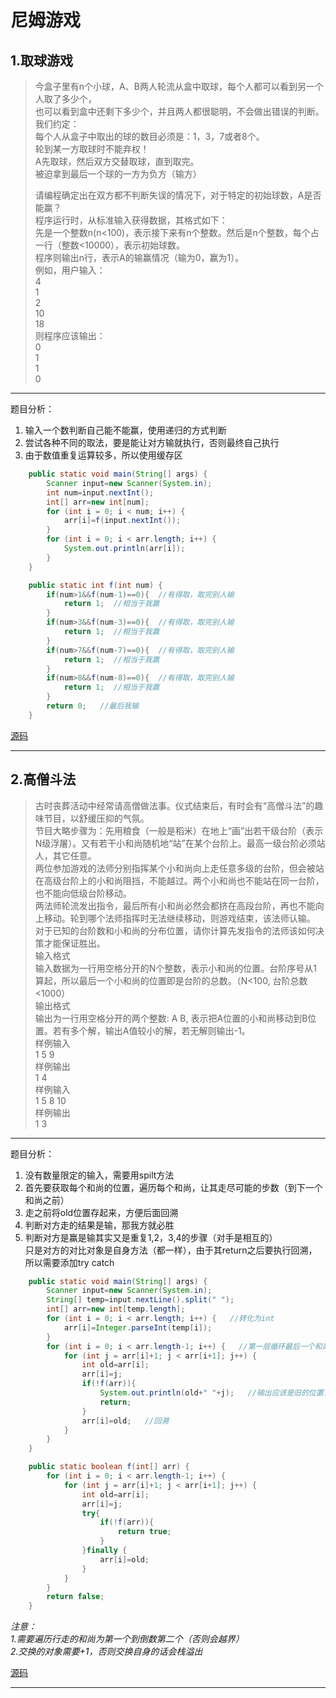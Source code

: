 # 尼姆游戏

## 1.取球游戏
>今盒子里有n个小球，A、B两人轮流从盒中取球，每个人都可以看到另一个人取了多少个，  
>也可以看到盒中还剩下多少个，并且两人都很聪明，不会做出错误的判断。  
>我们约定：  
>每个人从盒子中取出的球的数目必须是：1，3，7或者8个。  
>轮到某一方取球时不能弃权！  
>A先取球，然后双方交替取球，直到取完。  
>被迫拿到最后一个球的一方为负方（输方）  
>
>请编程确定出在双方都不判断失误的情况下，对于特定的初始球数，A是否能赢？  
>程序运行时，从标准输入获得数据，其格式如下：  
>先是一个整数n(n<100)，表示接下来有n个整数。然后是n个整数，每个占一行（整数<10000），表示初始球数。  
>程序则输出n行，表示A的输赢情况（输为0，赢为1）。  
>例如，用户输入：  
>4  
>1  
>2  
>10  
>18  
>则程序应该输出：  
>0  
>1  
>1  
>0  

---

题目分析：  
1. 输入一个数判断自己能不能赢，使用递归的方式判断  
2. 尝试各种不同的取法，要是能让对方输就执行，否则最终自己执行  
3. 由于数值重复运算较多，所以使用缓存区  

```java
	public static void main(String[] args) {
		Scanner input=new Scanner(System.in);
		int num=input.nextInt();
		int[] arr=new int[num];
		for (int i = 0; i < num; i++) {
			arr[i]=f(input.nextInt());
		}
		for (int i = 0; i < arr.length; i++) {
			System.out.println(arr[i]);
		}
	}

	public static int f(int num) {
		if(num>1&&f(num-1)==0){  //有得取，取完别人输
			return 1;  //相当于我赢
		}
		if(num>3&&f(num-3)==0){  //有得取，取完别人输
			return 1;  //相当于我赢
		}
		if(num>7&&f(num-7)==0){  //有得取，取完别人输
			return 1;  //相当于我赢
		}
		if(num>8&&f(num-8)==0){  //有得取，取完别人输
			return 1;  //相当于我赢
		}
		return 0;   //最后我输
	}
```
[源码](../SourceCode/GetBallGame.java)

---

## 2.高僧斗法  
>古时丧葬活动中经常请高僧做法事。仪式结束后，有时会有“高僧斗法”的趣味节目，以舒缓压抑的气氛。  
>节目大略步骤为：先用粮食（一般是稻米）在地上“画”出若干级台阶（表示N级浮屠）。又有若干小和尚随机地“站”在某个台阶上。最高一级台阶必须站人，其它任意。  
>两位参加游戏的法师分别指挥某个小和尚向上走任意多级的台阶，但会被站在高级台阶上的小和尚阻挡，不能越过。两个小和尚也不能站在同一台阶，也不能向低级台阶移动。  
>两法师轮流发出指令，最后所有小和尚必然会都挤在高段台阶，再也不能向上移动。轮到哪个法师指挥时无法继续移动，则游戏结束，该法师认输。  
>对于已知的台阶数和小和尚的分布位置，请你计算先发指令的法师该如何决策才能保证胜出。  
>输入格式  
>输入数据为一行用空格分开的N个整数，表示小和尚的位置。台阶序号从1算起，所以最后一个小和尚的位置即是台阶的总数。（N<100, 台阶总数<1000）  
>输出格式  
>输出为一行用空格分开的两个整数: A B, 表示把A位置的小和尚移动到B位置。若有多个解，输出A值较小的解，若无解则输出-1。  
>样例输入  
>1 5 9  
>样例输出  
>1 4  
>样例输入  
>1 5 8 10  
>样例输出  
>1 3  

---

题目分析：  
1. 没有数量限定的输入，需要用spilt方法  
2. 首先要获取每个和尚的位置，遍历每个和尚，让其走尽可能的步数（到下一个和尚之前）  
3. 走之前将old位置存起来，方便后面回溯  
4. 判断对方走的结果是输，那我方就必胜  
5. 判断对方是赢是输其实又是重复1,2，3,4的步骤（对手是相互的）  
只是对方的对比对象是自身方法（都一样），由于其return之后要执行回溯，所以需要添加try catch  

```java
	public static void main(String[] args) {
		Scanner input=new Scanner(System.in);
		String[] temp=input.nextLine().split(" ");
		int[] arr=new int[temp.length];
		for (int i = 0; i < arr.length; i++) {   //转化为int
			arr[i]=Integer.parseInt(temp[i]);
		}
		for (int i = 0; i < arr.length-1; i++) {   //第一层循环最后一个和尚不需要行走
			for (int j = arr[i]+1; j < arr[i+1]; j++) {
				int old=arr[i];
				arr[i]=j;
				if(!f(arr)){
					System.out.println(old+" "+j);   //输出应该是旧的位置，而不是改后的arr[i]
					return;
				}
				arr[i]=old;   //回溯
			}
		}
	}

	public static boolean f(int[] arr) {
		for (int i = 0; i < arr.length-1; i++) {
			for (int j = arr[i]+1; j < arr[i+1]; j++) {
				int old=arr[i];
				arr[i]=j;
				try{
					if(!f(arr)){
						return true;
					}
				}finally {
					arr[i]=old;
				}
			}
		}
		return false;
	}
```
_注意：  
1.需要遍历行走的和尚为第一个到倒数第二个（否则会越界）  
2.交换的对象需要+1，否则交换自身的话会栈溢出_


[源码](../SourceCode/Dignitary.java)

---










